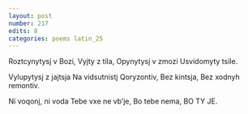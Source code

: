 ```yaml
---
layout: post
number: 217
edits: 8
categories: poems latin_25
---
```


Roztcynytysj v Bozi,
Vyjty z tila, 
Opynytysj v zmozi
Usvidomyty tsile.

Vylupytysj z jajtsja 
Na vidsutnistj 
Qoryzontiv,
Bez kintsja, 
Bez xodnyh remontiv. 

Ni voqonj, ni voda 
Tebe vxe ne vb’je,
Bo tebe nema,
BO TY JE.
